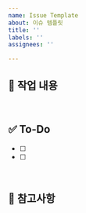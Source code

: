 ```yaml
---
name: Issue Template
about: 이슈 템플릿
title: ''
labels: ''
assignees: ''

---
```


## 📌 작업 내용

<!-- 구현할 기능에 대해 간단히 설명해주세요 -->

<br/>

## ✅ To-Do

<!-- 해야 할 일들을 체크박스로 나열해주세요 -->

- [ ]
- [ ]

<br/>

## 📝 참고사항

<!-- 참고할 내용이나 주의사항을 작성해주세요 -->
